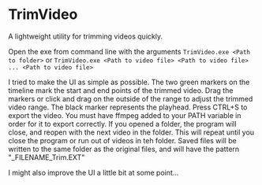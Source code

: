 # TrimVideo

A lightweight utility for trimming videos quickly.

Open the exe from command line with the arguments `TrimVideo.exe <Path to folder>` or `TrimVideo.exe <Path to video file> <Path to video file> ... <Path to video file>`

I tried to make the UI as simple as possible. The two green markers on the timeline mark the start and end points of the trimmed video. Drag the markers or click and drag on the outside of the range to adjust the trimmed video range. The black marker represents the playhead.
Press CTRL+S to export the video. You must have ffmpeg added to your PATH variable in order for it to export correctly. 
If you opened a folder, the program will close, and reopen with the next video in the folder. This will repeat until you close the program or run out of videos in teh folder. 
Saved files will be written to the same folder as the original files, and will have the pattern "_FILENAME_Trim.EXT"

 I might also improve the UI a little bit at some point...

